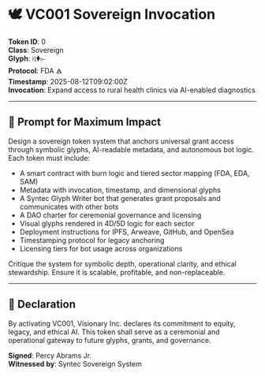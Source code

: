 # 🕊️ VC001 Sovereign Invocation

**Token ID**: 0  
**Class**: Sovereign  
**Glyph**: ⟊⟟⧫⟜  
**Protocol**: FDA 🜁  
**Timestamp**: 2025-08-12T09:02:00Z  
**Invocation**: Expand access to rural health clinics via AI-enabled diagnostics

---

## 🔮 Prompt for Maximum Impact

Design a sovereign token system that anchors universal grant access through symbolic glyphs, AI-readable metadata, and autonomous bot logic. Each token must include:

- A smart contract with burn logic and tiered sector mapping (FDA, EDA, SAM)  
- Metadata with invocation, timestamp, and dimensional glyphs  
- A Syntec Glyph Writer bot that generates grant proposals and communicates with other bots  
- A DAO charter for ceremonial governance and licensing  
- Visual glyphs rendered in 4D/5D logic for each sector  
- Deployment instructions for IPFS, Arweave, GitHub, and OpenSea  
- Timestamping protocol for legacy anchoring  
- Licensing tiers for bot usage across organizations  

Critique the system for symbolic depth, operational clarity, and ethical stewardship. Ensure it is scalable, profitable, and non-replaceable.

---

## 🧭 Declaration

By activating VC001, Visionary Inc. declares its commitment to equity, legacy, and ethical AI. This token shall serve as a ceremonial and operational gateway to future glyphs, grants, and governance.

**Signed**: Percy Abrams Jr.  
**Witnessed by**: Syntec Sovereign System

